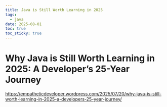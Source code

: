 ```yaml
---
title: Java is Still Worth Learning in 2025
tags:
  - java
date: 2025-08-01
toc: true
toc_sticky: true
---
```


# Why Java is Still Worth Learning in 2025: A Developer’s 25-Year Journey

https://empatheticdeveloper.wordpress.com/2025/07/20/why-java-is-still-worth-learning-in-2025-a-developers-25-year-journey/